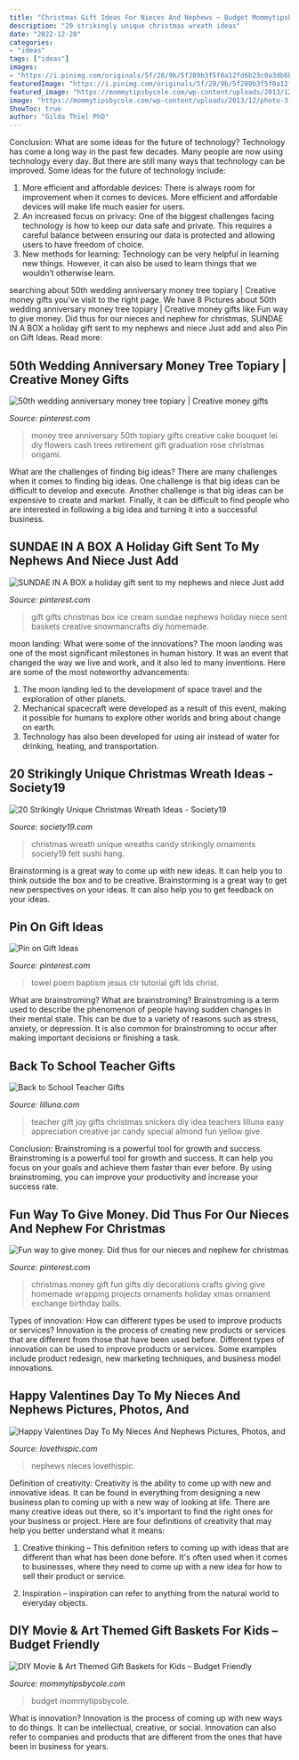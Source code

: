```yaml
---
title: "Christmas Gift Ideas For Nieces And Nephews ~ Budget Mommytipsbycole"
description: "20 strikingly unique christmas wreath ideas"
date: "2022-12-28"
categories:
- "ideas"
tags: ["ideas"]
images:
- "https://i.pinimg.com/originals/5f/28/9b/5f289b3f5f0a12fd6b23c0a3db6bbc29.jpg"
featuredImage: "https://i.pinimg.com/originals/5f/28/9b/5f289b3f5f0a12fd6b23c0a3db6bbc29.jpg"
featured_image: "https://mommytipsbycole.com/wp-content/uploads/2013/12/photo-3-2.jpg"
image: "https://mommytipsbycole.com/wp-content/uploads/2013/12/photo-3-2.jpg"
ShowToc: true
author: "Gilda Thiel PhD"
---
```



Conclusion: What are some ideas for the future of technology?
Technology has come a long way in the past few decades. Many people are now using technology every day. But there are still many ways that technology can be improved. Some ideas for the future of technology include: 
1) More efficient and affordable devices: There is always room for improvement when it comes to devices. More efficient and affordable devices will make life much easier for users. 
2) An increased focus on privacy: One of the biggest challenges facing technology is how to keep our data safe and private. This requires a careful balance between ensuring our data is protected and allowing users to have freedom of choice. 
3) New methods for learning: Technology can be very helpful in learning new things. However, it can also be used to learn things that we wouldn’t otherwise learn.

	

		
searching about 50th wedding anniversary money tree topiary | Creative money gifts you've visit to the right page. We have 8 Pictures about 50th wedding anniversary money tree topiary | Creative money gifts like Fun way to give money. Did thus for our nieces and nephew for christmas, SUNDAE IN A BOX a holiday gift sent to my nephews and niece Just add and also Pin on Gift Ideas. Read more:
		
    
## 50th Wedding Anniversary Money Tree Topiary | Creative Money Gifts

<img loading=lazy src="https://i.pinimg.com/736x/67/25/f7/6725f74b7d45a5f2adfdf77b774b478d--money-cake-money-lei.jpg" onerror="this.onerror=null;this.src='https://tse3.mm.bing.net/th?id=OIP.PlSsuRYlG67aI9GOxnkdaQHaJ3&amp;pid=15.1';" alt="50th wedding anniversary money tree topiary | Creative money gifts">

_Source: pinterest.com_

>money tree anniversary 50th topiary gifts creative cake bouquet lei diy flowers cash trees retirement gift graduation rose christmas origami. 

	

What are the challenges of finding big ideas?
There are many challenges when it comes to finding big ideas. One challenge is that big ideas can be difficult to develop and execute. Another challenge is that big ideas can be expensive to create and market. Finally, it can be difficult to find people who are interested in following a big idea and turning it into a successful business.

    
## SUNDAE IN A BOX A Holiday Gift Sent To My Nephews And Niece Just Add

<img loading=lazy src="https://i.pinimg.com/originals/30/d7/d8/30d7d8fc3cd307061fa3f4631ed70b3f.jpg" onerror="this.onerror=null;this.src='https://tse2.mm.bing.net/th?id=OIP.UPgJJ-G8EXFNmJq045_seAHaKR&amp;pid=15.1';" alt="SUNDAE IN A BOX a holiday gift sent to my nephews and niece Just add">

_Source: pinterest.com_

>gift gifts christmas box ice cream sundae nephews holiday niece sent baskets creative snowmancrafts diy homemade. 

	

moon landing: What were some of the innovations?
The moon landing was one of the most significant milestones in human history. It was an event that changed the way we live and work, and it also led to many inventions. Here are some of the most noteworthy advancements: 
1) The moon landing led to the development of space travel and the exploration of other planets. 
2) Mechanical spacecraft were developed as a result of this event, making it possible for humans to explore other worlds and bring about change on earth. 
3) Technology has also been developed for using air instead of water for drinking, heating, and transportation.

    
## 20 Strikingly Unique Christmas Wreath Ideas - Society19

<img loading=lazy src="https://i1.wp.com/ukinterns.society19.com/wp-content/uploads/2018/10/fwlt.jpg?resize=424%2C640&amp;ssl=1" onerror="this.onerror=null;this.src='https://tse1.mm.bing.net/th?id=OIP.0uSsNLqgA_2ZZVo0UyK1kwAAAA&amp;pid=15.1';" alt="20 Strikingly Unique Christmas Wreath Ideas - Society19">

_Source: society19.com_

>christmas wreath unique wreaths candy strikingly ornaments society19 felt sushi hang. 

	

Brainstorming is a great way to come up with new ideas. It can help you to think outside the box and to be creative. Brainstorming is a great way to get new perspectives on your ideas. It can also help you to get feedback on your ideas.

    
## Pin On Gift Ideas

<img loading=lazy src="https://i.pinimg.com/originals/69/a2/7f/69a27f16b85e9f44502d487bd394a456.jpg" onerror="this.onerror=null;this.src='https://tse4.mm.bing.net/th?id=OIP.wckIOUaWRl5SbqwH2yfIKAHaJ4&amp;pid=15.1';" alt="Pin on Gift Ideas">

_Source: pinterest.com_

>towel poem baptism jesus ctr tutorial gift lds christ. 

	

What are brainstroming?
What are brainstroming? Brainstroming is a term used to describe the phenomenon of people having sudden changes in their mental state. This can be due to a variety of reasons such as stress, anxiety, or depression. It is also common for brainstroming to occur after making important decisions or finishing a task.

    
## Back To School Teacher Gifts

<img loading=lazy src="http://lilluna.com/wp-content/uploads/2013/08/Cute-and-Easy-Snickers-and-Joy-Teacher-Gift-on-lilluna.com-teachergift.jpg" onerror="this.onerror=null;this.src='https://tse2.mm.bing.net/th?id=OIP.zXdajaIYpyVhmtJqYScEogHaLH&amp;pid=15.1';" alt="Back to School Teacher Gifts">

_Source: lilluna.com_

>teacher gift joy gifts christmas snickers diy idea teachers lilluna easy appreciation creative jar candy special almond fun yellow give. 

	

Conclusion: Brainstroming is a powerful tool for growth and success.
Brainstroming is a powerful tool for growth and success. It can help you focus on your goals and achieve them faster than ever before. By using brainstroming, you can improve your productivity and increase your success rate.

    
## Fun Way To Give Money. Did Thus For Our Nieces And Nephew For Christmas

<img loading=lazy src="https://i.pinimg.com/originals/5f/28/9b/5f289b3f5f0a12fd6b23c0a3db6bbc29.jpg" onerror="this.onerror=null;this.src='https://tse4.mm.bing.net/th?id=OIP.XyG5dlP9p5v_PtyakGstrgAAAA&amp;pid=15.1';" alt="Fun way to give money. Did thus for our nieces and nephew for christmas">

_Source: pinterest.com_

>christmas money gift fun gifts diy decorations crafts giving give homemade wrapping projects ornaments holiday xmas ornament exchange birthday balls. 

	

Types of innovation: How can different types be used to improve products or services?
Innovation is the process of creating new products or services that are different from those that have been used before. Different types of innovation can be used to improve products or services. Some examples include product redesign, new marketing techniques, and business model innovations.

    
## Happy Valentines Day To My Nieces And Nephews Pictures, Photos, And

<img loading=lazy src="http://www.lovethispic.com/uploaded_images/64624-Happy-Valentines-Day-To-My-Nieces-And-Nephews.jpg" onerror="this.onerror=null;this.src='https://tse2.mm.bing.net/th?id=OIP.mTMn-JIGVgu7gIIITRWRcwHaHR&amp;pid=15.1';" alt="Happy Valentines Day To My Nieces And Nephews Pictures, Photos, and">

_Source: lovethispic.com_

>nephews nieces lovethispic. 

	

Definition of creativity:
Creativity is the ability to come up with new and innovative ideas. It can be found in everything from designing a new business plan to coming up with a new way of looking at life. There are many creative ideas out there, so it's important to find the right ones for your business or project. Here are four definitions of creativity that may help you better understand what it means: 
1. Creative thinking – This definition refers to coming up with ideas that are different than what has been done before. It's often used when it comes to businesses, where they need to come up with a new idea for how to sell their product or service. 

2. Inspiration – inspiration can refer to anything from the natural world to everyday objects.

    
## DIY Movie &amp; Art Themed Gift Baskets For Kids – Budget Friendly

<img loading=lazy src="https://mommytipsbycole.com/wp-content/uploads/2013/12/photo-3-2.jpg" onerror="this.onerror=null;this.src='https://tse2.mm.bing.net/th?id=OIP.nWUi9AzoAJWqXCK3HbRSCQHaHa&amp;pid=15.1';" alt="DIY Movie &amp; Art Themed Gift Baskets for Kids – Budget Friendly">

_Source: mommytipsbycole.com_

>budget mommytipsbycole. 

	

What is innovation?
Innovation is the process of coming up with new ways to do things. It can be intellectual, creative, or social. Innovation can also refer to companies and products that are different from the ones that have been in business for years.

